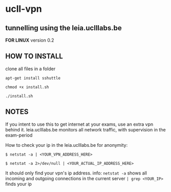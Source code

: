 # ucll-vpn
tunnelling using the leia.uclllabs.be
-----------------------------------------
**FOR LINUX**
version 0.2

HOW TO INSTALL
---------------
clone all files in a folder
```
apt-get install sshuttle
```
```
chmod +x install.sh
```
```
./install.sh
```
NOTES
-----------
If you intent to use this to get internet at your exams, use an extra vpn behind it.
leia.uclllabs.be monitors all network traffic, with supervision in the exam-period


How to check your ip in the leia.uclllabs.be for anonymity:
```
$ netstat -a | <YOUR_VPN_ADDRESS_HERE>
```
```
$ netstat -a 2>/dev/null | <YOUR_ACTUAL_IP_ADDRESS_HERE>
```
It should only find your vpn's ip address.
info: 
```netstat -a``` shows all incoming and outgoing connections in the current server
```| grep <YOUR_IP>``` finds your ip    
